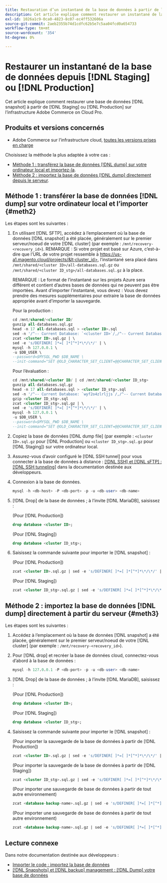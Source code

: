 ```yaml
---
title: Restauration d’un instantané de la base de données à partir de l’évaluation ou de la production
description: Cet article explique comment restaurer un instantané de la base de données à partir de l’évaluation ou de la production sur Adobe Commerce sur l’infrastructure cloud.
exl-id: 1026a1c9-0ca0-4823-8c07-ec4ff532606a
source-git-commit: 2aeb2355b74d1cdfc62b5e7c5aa04fcd0a654733
workflow-type: tm+mt
source-wordcount: '354'
ht-degree: 0%

---
```


# Restaurer un instantané de la base de données depuis [!DNL Staging] ou [!DNL Production]

Cet article explique comment restaurer une base de données [!DNL snapshot] à partir de [!DNL Staging] ou [!DNL Production] sur l’infrastructure Adobe Commerce on Cloud Pro.

## Produits et versions concernés

* Adobe Commerce sur l’infrastructure cloud, [toutes les versions prises en charge](https://magento.com/sites/default/files/magento-software-lifecycle-policy.pdf)

Choisissez la méthode la plus adaptée à votre cas :

* [Méthode 1 : transférez la base de données [!DNL dump] sur votre ordinateur local et importez-la](#meth2).
* [Méthode 2 : importez la base de données  [!DNL dump] directement depuis le serveur](#meth3).

## Méthode 1 : transférer la base de données [!DNL dump] sur votre ordinateur local et l’importer {#meth2}

Les étapes sont les suivantes :

1. En utilisant [!DNL SFTP], accédez à l’emplacement où la base de données [!DNL snapshot] a été placée, généralement sur le premier serveur/noeud de votre [!DNL cluster] (par exemple : `/mnt/recovery-<recovery_id>`). REMARQUE : Si votre projet est basé sur Azure, c’est-à-dire que l’URL de votre projet ressemble à https://us-a1.magento.cloud/projects/&lt;cluster_id>, l’instantané sera placé dans `/mnt/shared/<cluster ID>/all-databases.sql.gz` ou `/mnt/shared/<cluster ID_stg>/all-databases.sql.gz` à la place.

   REMARQUE : Le format de l’instantané sur les projets Azure sera différent et contient d’autres bases de données qui ne peuvent pas être importées. Avant d’importer l’instantané, vous devez :     Vous devez prendre des mesures supplémentaires pour extraire la base de données appropriée avant d’importer la sauvegarde.

   Pour la production :

   ```sql
   cd /mnt/shared/<cluster ID/
   gunzip all-databases.sql.gz 
   head -n 17 all-databases.sql > <cluster ID>.sql 
   sed -n '/^-- Current Database: `<cluster ID>`/,/^-- Current Database: `/p' all-databases.sql >> <cluster ID>.sql gzip <cluster ID>.sql
   zcat <cluster ID>.sql.gz | \
   sed -e 's/DEFINER[ ]*=[ ]*[^*]*\*/\*/' | \
   mysql -h 127.0.0.1 \
   -u $DB_USER \
   --password=$MYSQL_PWD $DB_NAME \
   --init-command="SET @OLD_CHARACTER_SET_CLIENT=@@CHARACTER_SET_CLIENT ;SET @OLD_CHARACTER_SET_RESULTS=@@CHARACTER_SET_RESULTS ;SET @OLD_COLLATION_CONNECTION=@@COLLATION_CONNECTION ;SET NAMES utf8 ;SET @OLD_TIME_ZONE=@@TIME_ZONE ;SET TIME_ZONE='+00:00' ;SET @OLD_UNIQUE_CHECKS=@@UNIQUE_CHECKS, UNIQUE_CHECKS=0 ;SET @OLD_FOREIGN_KEY_CHECKS=@@FOREIGN_KEY_CHECKS, FOREIGN_KEY_CHECKS=0 ;SET @OLD_SQL_MODE=@@SQL_MODE, SQL_MODE='NO_AUTO_VALUE_ON_ZERO' ;SET @OLD_SQL_NOTES=@@SQL_NOTES, SQL_NOTES=0;"
   ```

   Pour l’évaluation :

   ```sql
   cd /mnt/shared/<cluster ID/ | cd /mnt/shared/<cluster ID_stg>
   gunzip all-databases.sql.gz 
   head -n 17 all-databases.sql > <cluster ID_stg>.sql
   sed -n '/^-- Current Database: `wyf2o4zlrljjs`/,/^-- Current Database: `/p' all-databases.sql >> <cluster ID_stg>.sql 
   gzip <cluster ID_stg>.sql  
   zcat <cluster ID_stg>.sql.gz | \
   sed -e 's/DEFINER[ ]*=[ ]*[^*]*\*/\*/' | \
   mysql -h 127.0.0.1 \
   -u $DB_USER \
   --password=$MYSQL_PWD $DB_NAME \
   --init-command="SET @OLD_CHARACTER_SET_CLIENT=@@CHARACTER_SET_CLIENT ;SET @OLD_CHARACTER_SET_RESULTS=@@CHARACTER_SET_RESULTS ;SET @OLD_COLLATION_CONNECTION=@@COLLATION_CONNECTION ;SET NAMES utf8 ;SET @OLD_TIME_ZONE=@@TIME_ZONE ;SET TIME_ZONE='+00:00' ;SET @OLD_UNIQUE_CHECKS=@@UNIQUE_CHECKS, UNIQUE_CHECKS=0 ;SET @OLD_FOREIGN_KEY_CHECKS=@@FOREIGN_KEY_CHECKS, FOREIGN_KEY_CHECKS=0 ;SET @OLD_SQL_MODE=@@SQL_MODE, SQL_MODE='NO_AUTO_VALUE_ON_ZERO' ;SET @OLD_SQL_NOTES=@@SQL_NOTES, SQL_NOTES=0;"
   ```

1. Copiez la base de données [!DNL dump file] (par exemple : `<cluster ID>.sql.gz` pour [!DNL Production] ou `<cluster ID_stg>.sql.gz` pour [!DNL Staging]) sur votre ordinateur local.
1. Assurez-vous d’avoir configuré le [!DNL SSH tunnel] pour vous connecter à la base de données à distance : [[!DNL SSH]  et  [!DNL sFTP] : [!DNL SSH tunneling]](https://experienceleague.adobe.com/en/docs/commerce-cloud-service/user-guide/develop/secure-connections#env-start-tunn) dans la documentation destinée aux développeurs.
1. Connexion à la base de données.

   ```sql
   mysql -h <db-host> -P <db-port> -p -u <db-user> <db-name>
   ```

1. [!DNL Drop] de la base de données ; à l’invite [!DNL MariaDB], saisissez :

   (Pour [!DNL Production])

   ```sql
   drop database <cluster ID>;
   ```

   (Pour [!DNL Staging])

   ```sql
   drop database <cluster ID_stg>;
   ```

1. Saisissez la commande suivante pour importer le [!DNL snapshot] :

   (Pour [!DNL Production])

   ```sql
   zcat <cluster ID>.sql.gz | sed -e 's/DEFINER[ ]*=[ ]*[^*]*\*/\*/' | mysql -h 127.0.0.1 -P <db-port> -p -u   <db-user> <db-name>
   ```

   (Pour [!DNL Staging])

   ```sql
   zcat <cluster ID_stg>.sql.gz | sed -e 's/DEFINER[ ]*=[ ]*[^*]*\*/\*/' | mysql -h 127.0.0.1 -P <db-port> -p -u   <db-user> <db-name>
   ```

## Méthode 2 : importez la base de données [!DNL dump] directement à partir du serveur {#meth3}

Les étapes sont les suivantes :

1. Accédez à l’emplacement où la base de données [!DNL snapshot] a été placée, généralement sur le premier serveur/noeud de votre [!DNL cluster] (par exemple : `/mnt/recovery-<recovery_id>`).
1. Pour [!DNL drop] et recréer la base de données cloud, connectez-vous d’abord à la base de données :

   ```sql
   mysql -h 127.0.0.1 -P <db-port> -p -u <db-user> <db-name>
   ```

1. [!DNL Drop] de la base de données ; à l’invite [!DNL MariaDB], saisissez :

   (Pour [!DNL Production])

   ```sql
   drop database <cluster ID>;
   ```

   (Pour [!DNL Staging])

   ```sql
   drop database <cluster ID_stg>;
   ```

1. Saisissez la commande suivante pour importer le [!DNL snapshot] :

   (Pour importer la sauvegarde de la base de données à partir de [!DNL Production])

   ```sql
   zcat <cluster ID>.sql.gz | sed -e 's/DEFINER[ ]*=[ ]*[^*]*\*/\*/' | mysql -h 127.0.0.1 -p -u <db-user> <db-name>
   ```

   (Pour importer la sauvegarde de la base de données à partir de [!DNL Staging])

   ```sql
   zcat <cluster ID_stg>.sql.gz | sed -e 's/DEFINER[ ]*=[ ]*[^*]*\*/\*/' | mysql -h 127.0.0.1 -p -u <db-user> <db-name>
   ```

   (Pour importer une sauvegarde de base de données à partir de tout autre environnement)

   ```sql
   zcat <database-backup-name>.sql.gz | sed -e 's/DEFINER[ ]*=[ ]*[^*]*\*/\*/' | mysql -h 127.0.0.1 -p -u <db-user> <db-name>
   ```

   (Pour importer une sauvegarde de base de données à partir de tout autre environnement)

   ```sql
   zcat <database-backup-name>.sql.gz | sed -e 's/DEFINER[ ]*=[ ]*[^*]*\*/\*/' | mysql -h 127.0.0.1 -p -u <db-user> <db-name>
   ```

## Lecture connexe

Dans notre documentation destinée aux développeurs :

* [Importer le code : importez la base de données](https://experienceleague.adobe.com/en/docs/commerce-cloud-service/user-guide/develop/deploy/staging-production)
* [[!DNL Snapshots]  et  [!DNL backup] management : [!DNL Dump] votre base de données](https://experienceleague.adobe.com/en/docs/commerce-cloud-service/user-guide/develop/storage/snapshots)
